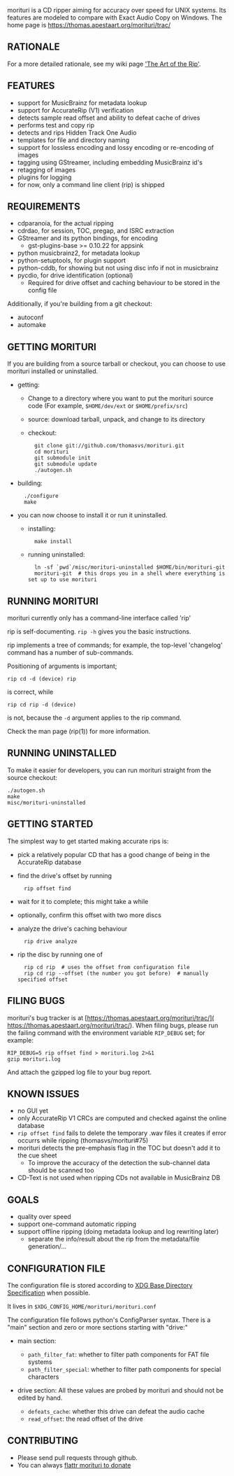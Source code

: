 morituri is a CD ripper aiming for accuracy over speed for UNIX systems.
Its features are modeled to compare with Exact Audio Copy on Windows.
The home page is https://thomas.apestaart.org/morituri/trac/


RATIONALE
---------
For a more detailed rationale, see my wiki page ['The Art of the Rip'](
https://thomas.apestaart.org/thomas/trac/wiki/DAD/Rip).

FEATURES
--------
* support for MusicBrainz for metadata lookup
* support for AccurateRip (V1) verification
* detects sample read offset and ability to defeat cache of drives
* performs test and copy rip
* detects and rips Hidden Track One Audio
* templates for file and directory naming
* support for lossless encoding and lossy encoding or re-encoding of images
* tagging using GStreamer, including embedding MusicBrainz id's
* retagging of images
* plugins for logging
* for now, only a command line client (rip) is shipped

REQUIREMENTS
------------
- cdparanoia, for the actual ripping
- cdrdao, for session, TOC, pregap, and ISRC extraction
- GStreamer and its python bindings, for encoding
  - gst-plugins-base >= 0.10.22 for appsink
- python musicbrainz2, for metadata lookup
- python-setuptools, for plugin support
- python-cddb, for showing but not using disc info if not in musicbrainz
- pycdio, for drive identification (optional)
  - Required for drive offset and caching behaviour to be stored in the config file

Additionally, if you're building from a git checkout:
- autoconf
- automake

GETTING MORITURI
----------------
If you are building from a source tarball or checkout, you can choose to
use morituri installed or uninstalled.

- getting:
    - Change to a directory where you want to put the morituri source code
      (For example, `$HOME/dev/ext` or `$HOME/prefix/src`)
    - source: download tarball, unpack, and change to its directory
    - checkout:

            git clone git://github.com/thomasvs/morituri.git
            cd morituri
            git submodule init
            git submodule update
            ./autogen.sh

- building:

        ./configure
        make

- you can now choose to install it or run it uninstalled.

    - installing:

            make install

    - running uninstalled:

            ln -sf `pwd`/misc/morituri-uninstalled $HOME/bin/morituri-git
            morituri-git  # this drops you in a shell where everything is set up to use morituri

RUNNING MORITURI
----------------
morituri currently only has a command-line interface called 'rip'

rip is self-documenting.
`rip -h` gives you the basic instructions.

rip implements a tree of commands; for example, the top-level 'changelog'
command has a number of sub-commands.

Positioning of arguments is important;

    rip cd -d (device) rip

is correct, while

    rip cd rip -d (device)

is not, because the `-d` argument applies to the rip command.

Check the man page (rip(1)) for more information.


RUNNING UNINSTALLED
-------------------

To make it easier for developers, you can run morituri straight from the
source checkout:

    ./autogen.sh
    make
    misc/morituri-uninstalled

GETTING STARTED
---------------
The simplest way to get started making accurate rips is:

- pick a relatively popular CD that has a good change of being in the
  AccurateRip database
- find the drive's offset by running

        rip offset find

- wait for it to complete; this might take a while
- optionally, confirm this offset with two more discs
- analyze the drive's caching behaviour

        rip drive analyze

- rip the disc by running one of

        rip cd rip  # uses the offset from configuration file
        rip cd rip --offset (the number you got before)  # manually specified offset

FILING BUGS
-----------
morituri's bug tracker is at [https://thomas.apestaart.org/morituri/trac/](
https://thomas.apestaart.org/morituri/trac/).
When filing bugs, please run the failing command with the environment variable
`RIP_DEBUG` set; for example:

    RIP_DEBUG=5 rip offset find > morituri.log 2>&1
    gzip morituri.log

And attach the gzipped log file to your bug report.

KNOWN ISSUES
------------
- no GUI yet
- only AccurateRip V1 CRCs are computed and checked against the online database
- `rip offset find` fails to delete the temporary .wav files it creates if error occurrs while ripping (thomasvs/morituri#75)
- morituri detects the pre-emphasis flag in the TOC but doesn't add it to the cue sheet
  - To improve the accuracy of the detection the sub-channel data should be scanned too
- CD-Text is not used when ripping CDs not available in MusicBrainz DB

GOALS
-----
- quality over speed
- support one-command automatic ripping
- support offline ripping (doing metadata lookup and log rewriting later)
  - separate the info/result about the rip from the metadata/file generation/...

CONFIGURATION FILE
------------------

The configuration file is stored according to [XDG Base Directory Specification](
http://standards.freedesktop.org/basedir-spec/basedir-spec-latest.html)
when possible.

It lives in `$XDG_CONFIG_HOME/morituri/morituri.conf`

The configuration file follows python's ConfigParser syntax.
There is a "main" section and zero or more sections starting with "drive:"

- main section:
  - `path_filter_fat`: whether to filter path components for FAT file systems
  - `path_filter_special`: whether to filter path components for special
                           characters

- drive section:
  All these values are probed by morituri and should not be edited by hand.
  - `defeats_cache`: whether this drive can defeat the audio cache
  - `read_offset`: the read offset of the drive

CONTRIBUTING
------------
- Please send pull requests through github.
- You can always [flattr morituri to donate](https://flattr.com/submit/auto?%20%20user_id=thomasvs&url=https://thomas.apestaart.org/morituri/trac/&%20%20title=morituri&%20%20description=morituri&%20%20language=en_GB&tags=flattr,morituri,software&category=software)


